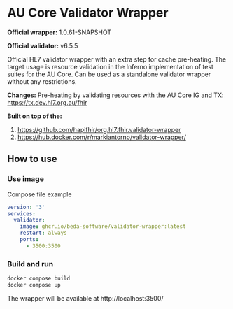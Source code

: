 # AU Core Validator Wrapper

**Official wrapper:** 1.0.61-SNAPSHOT

**Official validator:** v6.5.5

Official HL7 validator wrapper with an extra step for cache pre-heating. The target usage is resource validation in the Inferno implementation of test suites for the AU Core. Can be used as a standalone validator wrapper without any restrictions.

**Changes:**
Pre-heating by validating resources with the AU Core IG and TX: https://tx.dev.hl7.org.au/fhir

**Built on top of the:**
1. https://github.com/hapifhir/org.hl7.fhir.validator-wrapper
2. https://hub.docker.com/r/markiantorno/validator-wrapper/

## How to use

### Use image

Compose file example

```yaml
version: '3'
services:
  validator:
    image: ghcr.io/beda-software/validator-wrapper:latest
    restart: always
    ports:
      - 3500:3500
```

### Build and run

```bash
docker compose build
docker compose up
```

The wrapper will be available at http://localhost:3500/
